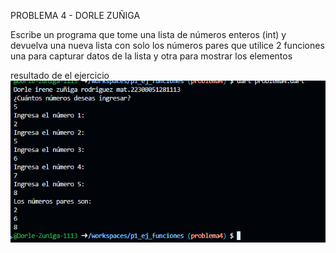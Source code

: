 PROBLEMA 4 - DORLE ZUÑIGA 

Escribe un programa que tome una lista de números enteros (int) y devuelva una nueva lista con solo los números pares que utilice 2 funciones una para capturar datos de la lista y otra para mostrar los elementos

resultado de el ejercicio
![alt text](image-5.png)